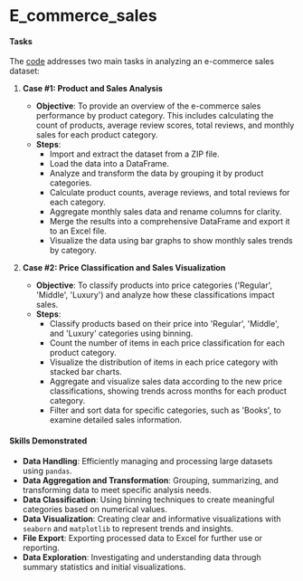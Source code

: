 # E_commerce_sales
#### Tasks
The [code](https://github.com/andidwikiy/E_commerce_sales/blob/c00b1c79d121845f854780959cfdf7d1ca537839/E_commerce_analysis.ipynb) addresses two main tasks in analyzing an e-commerce sales dataset:

1. **Case #1: Product and Sales Analysis**
   - **Objective**: To provide an overview of the e-commerce sales performance by product category. This includes calculating the count of products, average review scores, total reviews, and monthly sales for each product category. 
   - **Steps**:
     - Import and extract the dataset from a ZIP file.
     - Load the data into a DataFrame.
     - Analyze and transform the data by grouping it by product categories.
     - Calculate product counts, average reviews, and total reviews for each category.
     - Aggregate monthly sales data and rename columns for clarity.
     - Merge the results into a comprehensive DataFrame and export it to an Excel file.
     - Visualize the data using bar graphs to show monthly sales trends by category.

2. **Case #2: Price Classification and Sales Visualization**
   - **Objective**: To classify products into price categories ('Regular', 'Middle', 'Luxury') and analyze how these classifications impact sales. 
   - **Steps**:
     - Classify products based on their price into 'Regular', 'Middle', and 'Luxury' categories using binning.
     - Count the number of items in each price classification for each product category.
     - Visualize the distribution of items in each price category with stacked bar charts.
     - Aggregate and visualize sales data according to the new price classifications, showing trends across months for each product category.
     - Filter and sort data for specific categories, such as 'Books', to examine detailed sales information.

#### Skills Demonstrated
- **Data Handling**: Efficiently managing and processing large datasets using `pandas`.
- **Data Aggregation and Transformation**: Grouping, summarizing, and transforming data to meet specific analysis needs.
- **Data Classification**: Using binning techniques to create meaningful categories based on numerical values.
- **Data Visualization**: Creating clear and informative visualizations with `seaborn` and `matplotlib` to represent trends and insights.
- **File Export**: Exporting processed data to Excel for further use or reporting.
- **Data Exploration**: Investigating and understanding data through summary statistics and initial visualizations.
